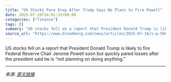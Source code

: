 ```yaml
---
title: "US Stocks Pare Drop After Trump Says No Plans to Fire Powell"
date: 2025-07-16T14:01:33+08:00
categories: ["finance"]
tags: []
summary: "US stocks fell on a report that President Donald Trump is likely to fire Federal Reserve Chair Jerome Powell soon but quickly pared losses after the president said he is “not planning on doing anythin"
source_url: "https://www.bloomberg.com/news/articles/2025-07-16/s-p-500-waffles-as-chipmaker-losses-offset-upbeat-bank-results"
---
```


US stocks fell on a report that President Donald Trump is likely to fire Federal Reserve Chair Jerome Powell soon but quickly pared losses after the president said he is “not planning on doing anything.”

---

*来源: [原文链接](https://www.bloomberg.com/news/articles/2025-07-16/s-p-500-waffles-as-chipmaker-losses-offset-upbeat-bank-results)*
